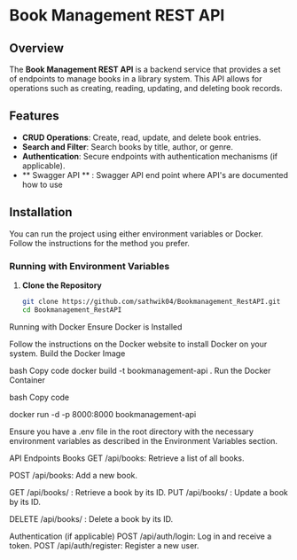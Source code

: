# Book Management REST API

## Overview

The **Book Management REST API** is a backend service that provides a set of endpoints to manage books in a library system. This API allows for operations such as creating, reading, updating, and deleting book records.

## Features

- **CRUD Operations**: Create, read, update, and delete book entries.
- **Search and Filter**: Search books by title, author, or genre.
- **Authentication**: Secure endpoints with authentication mechanisms (if applicable).
- ** Swagger API ** : Swagger API end point where API's are documented how to use 

## Installation

You can run the project using either environment variables or Docker. Follow the instructions for the method you prefer.

### Running with Environment Variables

1. **Clone the Repository**

   ```bash
   git clone https://github.com/sathwik04/Bookmanagement_RestAPI.git
   cd Bookmanagement_RestAPI

Running with Docker
Ensure Docker is Installed

Follow the instructions on the Docker website to install Docker on your system.
Build the Docker Image

bash
Copy code
docker build -t bookmanagement-api .
Run the Docker Container

bash
Copy code

docker run -d -p 8000:8000 bookmanagement-api


Ensure you have a .env file in the root directory with the necessary environment variables as described in the Environment Variables section.

API Endpoints
Books
GET /api/books: Retrieve a list of all books.

POST /api/books: Add a new book.

GET /api/books/
: Retrieve a book by its ID.
PUT /api/books/
: Update a book by its ID.

DELETE /api/books/
: Delete a book by its ID.

Authentication (if applicable)
POST /api/auth/login: Log in and receive a token.
POST /api/auth/register: Register a new user.
